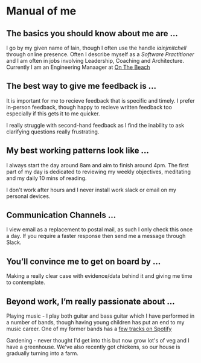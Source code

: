 # Manual of me

## The basics you should know about me are ...
I go by my given name of Iain, though I often use the handle _iainjmitchell_ through online presence.
Often I describe myself as a _Software Practitioner_ and I am often in jobs involving Leadership, Coaching and Architecture.  Currently I am an Engineering Manaager at [On The Beach](https://onthebeach.co.uk)

## The best way to give me feedback is ...
It is important for me to recieve feedback that is specific and timely.  I prefer in-person feedback, though happy to recieve written feedback too especially if this gets it to me quicker.

I really struggle with second-hand feedback as I find the inability to ask clarifying questions really frustrating.

## My best working patterns look like ...
I always start the day around 8am and aim to finish around 4pm.  The first part of my day is dedicated to reviewing my weekly objectives, meditating and my daily 10 mins of reading.

I don't work after hours and I never install work slack or email on my personal devices.

## Communication Channels ...
I view email as a replacement to postal mail, as such I only check this once a day.  If you require a faster response then send me a message through Slack.

## You’ll convince me to get on board by ...
Making a really clear case with evidence/data behind it and giving me time to contemplate.

## Beyond work, I’m really passionate about ...
Playing music - I play both guitar and bass guitar which I have performed in a number of bands, though having young children has put an end to my music career.  One of my former bands has a [few tracks on Spotify](https://open.spotify.com/artist/3mKSIB6EHXwbsUIwXZqTXv?si=wGbXoCVUT0WSpklvdr_CtA&dl_branch=1)

Gardening - never thought I'd get into this but now grow lot's of veg and I have a greenhouse.  We've also recently got chickens, so our house is gradually turning into a farm.
